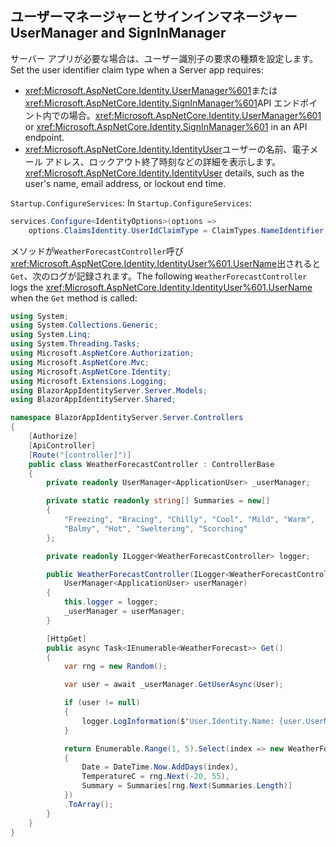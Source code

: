 ## <a name="usermanager-and-signinmanager"></a><span data-ttu-id="e4aa8-101">ユーザーマネージャーとサインインマネージャー</span><span class="sxs-lookup"><span data-stu-id="e4aa8-101">UserManager and SignInManager</span></span>

<span data-ttu-id="e4aa8-102">サーバー アプリが必要な場合は、ユーザー識別子の要求の種類を設定します。</span><span class="sxs-lookup"><span data-stu-id="e4aa8-102">Set the user identifier claim type when a Server app requires:</span></span>

* <span data-ttu-id="e4aa8-103"><xref:Microsoft.AspNetCore.Identity.UserManager%601>または<xref:Microsoft.AspNetCore.Identity.SignInManager%601>API エンドポイント内での場合。</span><span class="sxs-lookup"><span data-stu-id="e4aa8-103"><xref:Microsoft.AspNetCore.Identity.UserManager%601> or <xref:Microsoft.AspNetCore.Identity.SignInManager%601> in an API endpoint.</span></span>
* <span data-ttu-id="e4aa8-104"><xref:Microsoft.AspNetCore.Identity.IdentityUser>ユーザーの名前、電子メール アドレス、ロックアウト終了時刻などの詳細を表示します。</span><span class="sxs-lookup"><span data-stu-id="e4aa8-104"><xref:Microsoft.AspNetCore.Identity.IdentityUser> details, such as the user's name, email address, or lockout end time.</span></span>

<span data-ttu-id="e4aa8-105">`Startup.ConfigureServices`: </span><span class="sxs-lookup"><span data-stu-id="e4aa8-105">In `Startup.ConfigureServices`:</span></span>

```csharp
services.Configure<IdentityOptions>(options => 
    options.ClaimsIdentity.UserIdClaimType = ClaimTypes.NameIdentifier);
```

<span data-ttu-id="e4aa8-106">メソッドが`WeatherForecastController`呼び<xref:Microsoft.AspNetCore.Identity.IdentityUser%601.UserName>出されると`Get`、次のログが記録されます。</span><span class="sxs-lookup"><span data-stu-id="e4aa8-106">The following `WeatherForecastController` logs the <xref:Microsoft.AspNetCore.Identity.IdentityUser%601.UserName> when the `Get` method is called:</span></span>

```csharp
using System;
using System.Collections.Generic;
using System.Linq;
using System.Threading.Tasks;
using Microsoft.AspNetCore.Authorization;
using Microsoft.AspNetCore.Mvc;
using Microsoft.AspNetCore.Identity;
using Microsoft.Extensions.Logging;
using BlazorAppIdentityServer.Server.Models;
using BlazorAppIdentityServer.Shared;

namespace BlazorAppIdentityServer.Server.Controllers
{
    [Authorize]
    [ApiController]
    [Route("[controller]")]
    public class WeatherForecastController : ControllerBase
    {
        private readonly UserManager<ApplicationUser> _userManager;

        private static readonly string[] Summaries = new[]
        {
            "Freezing", "Bracing", "Chilly", "Cool", "Mild", "Warm", 
            "Balmy", "Hot", "Sweltering", "Scorching"
        };

        private readonly ILogger<WeatherForecastController> logger;

        public WeatherForecastController(ILogger<WeatherForecastController> logger, 
            UserManager<ApplicationUser> userManager)
        {
            this.logger = logger;
            _userManager = userManager;
        }

        [HttpGet]
        public async Task<IEnumerable<WeatherForecast>> Get()
        {
            var rng = new Random();

            var user = await _userManager.GetUserAsync(User);

            if (user != null)
            {
                logger.LogInformation($"User.Identity.Name: {user.UserName}");
            }

            return Enumerable.Range(1, 5).Select(index => new WeatherForecast
            {
                Date = DateTime.Now.AddDays(index),
                TemperatureC = rng.Next(-20, 55),
                Summary = Summaries[rng.Next(Summaries.Length)]
            })
            .ToArray();
        }
    }
}
```
